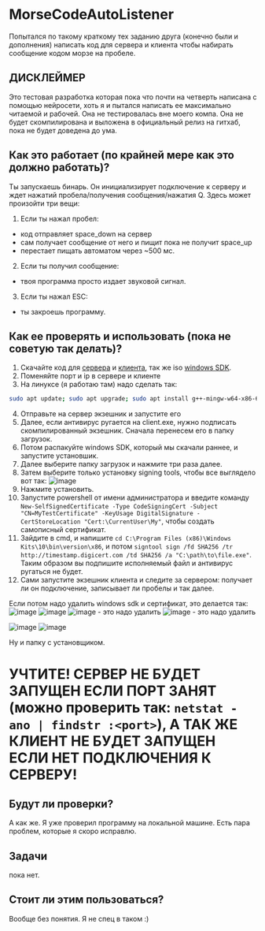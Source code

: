 # MorseCodeAutoListener
Попытался по такому краткому тех заданию друга (конечно были и дополнения) написать код для сервера и клиента чтобы набирать сообщение кодом морзе на пробеле.

## ДИСКЛЕЙМЕР

Это тестовая разработка которая пока что почти на четверть написана с помощью нейросети, хоть я и пытался написать ее максимально читаемой и рабочей. Она не тестировалась вне моего компа. Она не будет скомпилирована и выложена в официальный релиз на гитхаб, пока не будет доведена до ума.

## Как это работает (по крайней мере как это должно работать)?
Ты запускаешь бинарь. Он инициализирует подключение к серверу и ждет нажатий пробела/получения сообщения/нажатия Q. Здесь может произойти три вещи:

1. Если ты нажал пробел:
  - код отправляет space_down на сервер
  - сам получает сообщение от него и пищит пока не получит space_up
  - перестает пищать автоматом через ~500 мс.
2. Если ты получил сообщение:
  - твоя программа просто издает звуковой сигнал.
3. Если ты нажал ESC:
  - ты закроешь программу.

## Как ее проверять и использовать (пока не советую так делать)?

1. Скачайте код для [сервера](https://github.com/Kolya080808/MorseCodeAutoListener/raw/refs/heads/main/server.cpp) и [клиента](https://github.com/Kolya080808/MorseCodeAutoListener/raw/refs/heads/main/client.cpp), так же iso [windows SDK](https://developer.microsoft.com/ru-ru/windows/downloads/windows-sdk/).
2. Поменяйте порт и ip в сервере и клиенте
3. На линуксе (я работаю там) надо сделать так:
```bash
sudo apt update; sudo apt upgrade; sudo apt install g++-mingw-w64-x86-64 -y; x86_64-w64-mingw32-g++ server.cpp -o server.exe -lws2_32 -lwinmm -static; x86_64-w64-mingw32-g++ client.cpp -o client.exe -lwinmm -lws2_32 -static; sleep 10; clear; echo "установлено :)"; sleep 10
```
4. Отправьте на сервер экзешник и запустите его
5. Далее, если антивирус ругается на client.exe, нужно подписать скомпилированный экзешник. Сначала перенесем его в папку загрузок.
6. Потом распакуйте windows SDK, который мы скачали раннее, и запустите установшик.
7. Далее выберите папку загрузок и нажмите три раза далее.
8. Затем выберите только установку signing tools, чтобы все выглядело вот так:
![image](https://github.com/user-attachments/assets/865a7e23-26c1-4178-8a76-1480146cb001)
9. Нажмите установить.
10. Запустите powershell от имени администратора и введите команду `New-SelfSignedCertificate -Type CodeSigningCert -Subject "CN=MyTestCertificate" -KeyUsage DigitalSignature -CertStoreLocation "Cert:\CurrentUser\My"`, чтобы создать самописный сертификат.
11. Зайдите в cmd, и напишите `cd C:\Program Files (x86)\Windows Kits\10\bin\version\x86`, и потом `signtool sign /fd SHA256 /tr http://timestamp.digicert.com /td SHA256 /a "C:\path\to\file.exe"`. Таким образом вы подпишите исполняемый файл и антивирус ругаться не будет.
12. Сами запустите экзешник клиента и следите за сервером: получает ли он подключение, записывает ли пробелы и так далее.

Если потом надо удалить windows sdk и сертификат, это делается так:
![image](https://github.com/user-attachments/assets/d1f8ec4f-e9a6-47ed-b80b-0e5afe50eb9f)
![image](https://github.com/user-attachments/assets/8e1ab20f-3745-4fa9-a8a3-5716fffafb99)
![image](https://github.com/user-attachments/assets/937b12b4-9bc3-4e6e-9ec8-b697a4f919b9) - это надо удалить
![image](https://github.com/user-attachments/assets/f11b7e5f-7ad3-481c-9a08-e643d687da61) - это надо удалить

![image](https://github.com/user-attachments/assets/00ce7c9c-51c8-44d1-b5b6-8ffe2be3c964)
![image](https://github.com/user-attachments/assets/e7867cc5-7d9a-4794-80c0-312a49110d69)

Ну и папку с установщиком.

# УЧТИТЕ! СЕРВЕР НЕ БУДЕТ ЗАПУЩЕН ЕСЛИ ПОРТ ЗАНЯТ (можно проверить так: `netstat -ano | findstr :<port>`), А ТАК ЖЕ КЛИЕНТ НЕ БУДЕТ ЗАПУЩЕН ЕСЛИ НЕТ ПОДКЛЮЧЕНИЯ К СЕРВЕРУ! 

## Будут ли проверки? 

А как же. Я уже проверил программу на локальной машине. Есть пара проблем, которые я скоро исправлю.

## Задачи

пока нет.

## Стоит ли этим пользоваться?

Вообще без понятия. Я не спец в таком :)

